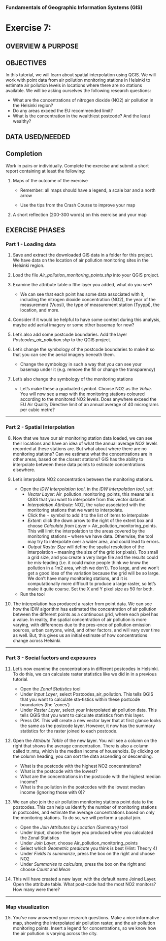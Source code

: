 
### Fundamentals of Geographic Information Systems (GIS)

# Exercise 7:

## OVERVIEW & PURPOSE

## OBJECTIVES

In this tutorial, we will learn about spatial interpolation using QGIS. We will work with point data from air pollution monitoring stations in Helsinki to estimate air pollution levels in locations where there are no stations available. We will be asking ourselves the following research questions:

- What are the concentrations of nitrogen dioxide (NO2) air pollution in the Helsinki region?
- Do any areas exceed the EU recommended limit?
- What is the concentration in the wealthiest postcode? And the least wealthy?

## DATA USED/NEEDED

## Completion

Work in pairs or individually. Complete the exercise and submit a short report containing at least the following:

1. Maps of the outcome of the exercise

	- Remember: all maps should have a legend, a scale bar and a north arrow

	- Use the tips from the Crash Course to improve your map

2. A short reflection (200-300 words) on this exercise and your map

## EXERCISE PHASES

### Part 1 - Loading data

1. Save and extract the downloaded GIS data in a folder for this project. We have data on the location of air pollution monitoring sites in the Helsinki region.

2. Load the file *Air_pollution_monitoring_points.shp* into your QGIS project.

3. Examine the attribute table o fthe layer you added, what do you see?
	-  We can see that each point has some data associated with it, including the nitrogen dioxide concentration (NO2), the year of the measurement (Vuosi), the type of measurement station (Tyyppi), the location, and more.

4. Consider if it would be helpful to have some context during this analysis, maybe add aerial imagery or some other basemap for now? 

5. Let’s also add some postcode boundaries. Add the layer *Postcodes_air_pollution.shp* to the QGIS project.

6. Let’s change the symbology of the postcode boundaries to make it so that you can see the aerial imagery beneath them.
	- Change the symbology in such a way that you can see your basemap under it (e.g. remove the fill or change the transparency)  

7. Let’s also change the symbology of the monitoring stations
	- Let’s make these a graduated symbol. Choose NO2 as the *Value*.  You will now see a map with the monitoring stations coloured according to the monitored NO2 levels. Does anywhere exceed the EU Air Quality Directive limit of an annual average of 40 micrograms per cubic metre? 

---

### Part 2 - Spatial Interpolation

8. Now that we have our air monitoring station data loaded, we can see their locations and have an idea of what the annual average NO2 levels recorded at these stations are. But what about where there are no monitoring stations? Can we estimate what the concentrations are in other areas, based on the closest stations? GIS has the ability to interpolate between these data points to estimate concentrations elsewhere.

9. Let’s interpolate NO2 concentration between the monitoring stations. 
	-   Open the *IDW Interpolation tool*, in the *IDW Interpolation tool*, set:
		- *Vector Layer*: Air_pollution_monitoring_points, this means tells QGIS that you want to interpolate from this vector dataset.
		- *Interpolation Attribute*: NO2, the value associated with the monitoring stations that we want to interpolate.
		- Click the + symbol to add it to the list of items to interpolate
		- *Extent*: click the down arrow to the right of the extent box and choose *Calculate from Layer* > Air_pollution_monitoring_points. This will limit the interpolation to the areas covered by the monitoring stations – where we have data. Otherwise, the tool may try to interpolate over a wider area, and could lead to errors.
		- *Output Raster Size* will define the spatial resolution of the interpolation – meaning the size of the grid (or pixels). Too small a grid size, and you create a very large file and the results could be mis-leading (i.e. it could make people think we know the pollution in a 1m2 area, which we don’t). Too large, and we won’t get a good idea of the variation because the grid will be so large. We don’t have many monitoring stations, and it is computationally more difficult to produce a large raster, so let’s make it quite coarse. Set the X and Y pixel size as 50 for both.
	- Run the tool

10. The interpolation has produced a raster from point data. We can see how the IDW algorithm has estimated the concentration of air pollution between the different points as a continuous grid, where each pixel has a value. In reality, the spatial concentration of air pollution is more varying, with differences due to the pres-ence of pollution emission sources, urban canyons, wind, and other factors, and will vary over time as well. But, this gives us an initial estimate of how concentrations change across Helsinki.

---

### Part 3 - Social factors and exposures

11. Let’s now examine the concentrations in different postcodes in Helsinki. To do this, we can calculate raster statistics like we did in in a previous tutorial. 
	- Open the *Zonal Statistics* tool
	- Under *Input Layer*, select Postcodes_air_pollution. This tells QGIS that you want to calculate sta-tistics within these postcode boundaries (the ‘zones’)
	- Under *Raster Layer*, select your Interpolated air pollution data. This tells QGIS that you want to calculate statistics from this layer.
	- Press *OK*. This will create a new vector layer that at first glance looks the same as the postcode layer. However, it now has the summary statistics for the raster joined to each postcode.

12. Open the *Attribute Table* of the new layer. You will see a column on the right that shows the average concentration. There is also a column called tr_mtu, which is the median income of households. By clicking on the column heading, you can sort the data ascending or descending. 
	- What is the postcode with the highest NO2 concentrations? 
	- What is the postcode with the lowest? 
	- What are the concentrations in the postcode with the highest median income? 
	- What is the pollution in the postcodes with the lowest median income (ignoring those with 0)? 

13. We can also join the air pollution monitoring stations point data to the postcodes. This can help us identify the number of monitoring stations in postcodes, and estimate the average concentrations based on only the monitoring stations. To do so, we will perform a spatial join.
	- Open the *Join Attributes by Location (Summary)* tool
	- Under *Input*, choose the layer you produced when you calculated the Zonal Statistics 
	- Under *Join Layer*, choose Air_pollution_monitoring_points
	- Select which *Geometric predicate* you think is best (Hint: Theory 4)
	- Under *Fields to summarize*, press the box on the right and choose NO2
	- Under *Summaries to calculate*, press the box on the right and choose *Count* and *Mean*

14. This will have created a new layer, with the default name Joined Layer. Open the attribute table. What post-code had the most NO2 monitors? How many were there?

---

### Map visualization  

15. You’ve now answered your research questions. Make a nice informative map, showing the interpolated air pollution raster, and the air pollution monitoring points. Insert a legend for concentrations, so we know how the air pollution is varying across the city.
<!--stackedit_data:
eyJkaXNjdXNzaW9ucyI6eyI5RU9OYjRkcFQ2MVpxcDk0Ijp7In
N0YXJ0Ijo2MzQsImVuZCI6NjUzLCJ0ZXh0IjoiIyMgREFUQSBV
U0VEL05FRURFRCJ9LCJPUHVWWkd5ZHcyY1R0ODBMIjp7InN0YX
J0Ijo3NCwiZW5kIjo5NSwidGV4dCI6IiMjIE9WRVJWSUVXICYg
UFVSUE9TRSJ9LCJ2SFhrZHNpV2tuaUdkbTc0Ijp7InN0YXJ0Ij
o0MTIsImVuZCI6NjMyLCJ0ZXh0IjoiLSBXaGF0IGFyZSB0aGUg
Y29uY2VudHJhdGlvbnMgb2Ygbml0cm9nZW4gZGlveGlkZSAoTk
8yKSBhaXIgcG9sbHV0aW9uIGluIHRoZSBIZeKApiJ9LCI4SGdn
bURhVlAyTExsdjFCIjp7InN0YXJ0IjoyMzM3LCJlbmQiOjI0ND
csInRleHQiOiJEb2VzIGFueXdoZXJlIGV4Y2VlZCB0aGUgRVUg
QWlyIFF1YWxpdHkgRGlyZWN0aXZlIGxpbWl0IG9mIGFuIGFubn
VhbCBhdmVyYWdlIG9m4oCmIn0sIllTOXhHeVZoblZGR3VveXQi
Onsic3RhcnQiOjU4NTAsImVuZCI6NjEyOSwidGV4dCI6Ii0gV2
hhdCBpcyB0aGUgcG9zdGNvZGUgd2l0aCB0aGUgaGlnaGVzdCBO
TzIgY29uY2VudHJhdGlvbnM/IFxuXHQtIFdoYXQgaXMgdGhlIH
Bvc+KApiJ9LCJySGx2ZlF5N0hwcDA4S1V2Ijp7InN0YXJ0Ijo2
OTY2LCJlbmQiOjcwMjgsInRleHQiOiJXaGF0IHBvc3QtY29kZS
BoYWQgdGhlIG1vc3QgTk8yIG1vbml0b3JzPyBIb3cgbWFueSB3
ZXJlIHRoZXJlPyJ9fSwiY29tbWVudHMiOnsic3VCZzlTRFVvMT
drYWtiSiI6eyJkaXNjdXNzaW9uSWQiOiI5RU9OYjRkcFQ2MVpx
cDk0Iiwic3ViIjoiZ2g6NDAzMDQ3ODgiLCJ0ZXh0IjoiQWRkIH
NlY3Rpb24iLCJjcmVhdGVkIjoxNjg3NzY4NDYxMjM4fSwibGNV
bGF3TlJHaWdWcGM4RyI6eyJkaXNjdXNzaW9uSWQiOiJPUHVWWk
d5ZHcyY1R0ODBMIiwic3ViIjoiZ2g6NDAzMDQ3ODgiLCJ0ZXh0
IjoiQWRkIHNlY3Rpb24iLCJjcmVhdGVkIjoxNjg3NzY4NDc4Nj
Q2fSwiS29RMmJlWFpkZzdkQmhDRiI6eyJkaXNjdXNzaW9uSWQi
OiJ2SFhrZHNpV2tuaUdkbTc0Iiwic3ViIjoiZ2g6NDAzMDQ3OD
giLCJ0ZXh0IjoiQWRkIHNlY3Rpb24gaW4gbW9vZGxlIHRvIGZp
bGwgdGhlc2Ugb3V0IiwiY3JlYXRlZCI6MTY4Nzc2OTAwNTE0Mn
0sIlZTYWNoQllDdTJWYndmSWgiOnsiZGlzY3Vzc2lvbklkIjoi
OEhnZ21EYVZQMkxMbHYxQiIsInN1YiI6ImdoOjQwMzA0Nzg4Ii
widGV4dCI6IkFkZCBzZWN0aW9uIGluIG1vb2RsZSB0byBmaWxs
IHRoZXNlIG91dCIsImNyZWF0ZWQiOjE2ODc3NjkwMTExNTB9LC
JiMlNuSnlDWXRsem1lS29rIjp7ImRpc2N1c3Npb25JZCI6IllT
OXhHeVZoblZGR3VveXQiLCJzdWIiOiJnaDo0MDMwNDc4OCIsIn
RleHQiOiJBZGQgc2VjdGlvbiBpbiBtb29kbGUgdG8gZmlsbCB0
aGVzZSBvdXQiLCJjcmVhdGVkIjoxNjg3NzY5ODkyMTU3fSwiWT
FwYXJPV1JpeWNLRGlpQiI6eyJkaXNjdXNzaW9uSWQiOiJySGx2
ZlF5N0hwcDA4S1V2Iiwic3ViIjoiZ2g6NDAzMDQ3ODgiLCJ0ZX
h0IjoiQWRkIHNlY3Rpb24gaW4gTW9vZGxlIHRvIGZpbGwgdGhp
cyBvdXQiLCJjcmVhdGVkIjoxNjg3NzcwMTE4NzU3fX0sImhpc3
RvcnkiOlsyODk3MDM2MjUsMzY5MjU1NDQsLTE4MzI1NDcxMDUs
MTc2NzcwNDExXX0=
-->